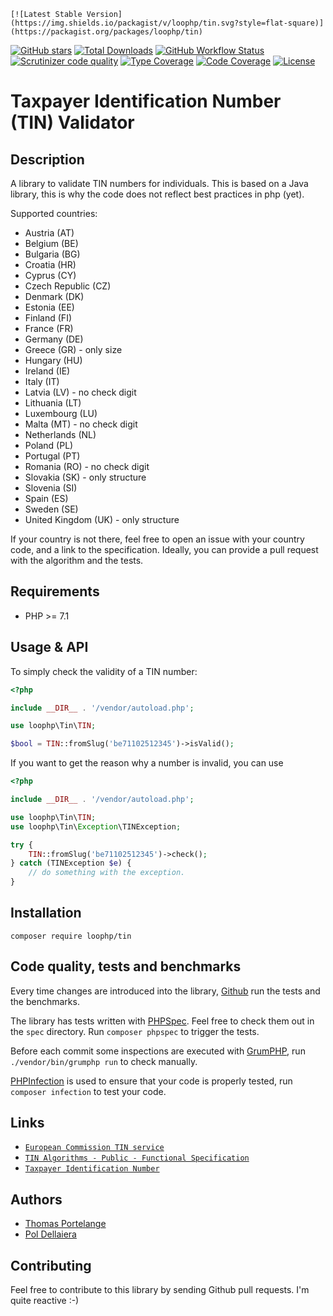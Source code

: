     [![Latest Stable Version](https://img.shields.io/packagist/v/loophp/tin.svg?style=flat-square)](https://packagist.org/packages/loophp/tin)
 [![GitHub stars](https://img.shields.io/github/stars/loophp/tin.svg?style=flat-square)](https://packagist.org/packages/loophp/tin)
 [![Total Downloads](https://img.shields.io/packagist/dt/loophp/tin.svg?style=flat-square)](https://packagist.org/packages/loophp/tin)
 [![GitHub Workflow Status](https://img.shields.io/github/workflow/status/loophp/tin/Continuous%20Integration?style=flat-square)](https://github.com/loophp/tin/actions)
 [![Scrutinizer code quality](https://img.shields.io/scrutinizer/quality/g/loophp/tin/master.svg?style=flat-square)](https://scrutinizer-ci.com/g/loophp/tin/?branch=master)
 [![Type Coverage](https://shepherd.dev/github/loophp/tin/coverage.svg)](https://shepherd.dev/github/loophp/tin)
 [![Code Coverage](https://img.shields.io/scrutinizer/coverage/g/loophp/tin/master.svg?style=flat-square)](https://scrutinizer-ci.com/g/loophp/tin/?branch=master)
 [![License](https://img.shields.io/packagist/l/loophp/tin.svg?style=flat-square)](https://packagist.org/packages/loophp/tin)
 
# Taxpayer Identification Number (TIN) Validator

## Description

A library to validate TIN numbers for individuals. This is based on a Java
library, this is why the code does not reflect best practices in php (yet).

Supported countries:
* Austria (AT)
* Belgium (BE)
* Bulgaria (BG)
* Croatia (HR)
* Cyprus (CY)
* Czech Republic (CZ)
* Denmark (DK)
* Estonia (EE)
* Finland (FI)
* France (FR)
* Germany (DE)
* Greece (GR) - only size
* Hungary (HU)
* Ireland (IE)
* Italy (IT)
* Latvia (LV) - no check digit
* Lithuania	(LT)
* Luxembourg (LU)
* Malta (MT) - no check digit
* Netherlands (NL)
* Poland (PL)
* Portugal (PT)
* Romania (RO) - no check digit
* Slovakia (SK) - only structure
* Slovenia (SI)
* Spain (ES)
* Sweden (SE)
* United Kingdom (UK) - only structure

If your country is not there, feel free to open an issue with your country code,
and a link to the specification. Ideally, you can provide a pull request with
the algorithm and the tests.

## Requirements

* PHP >= 7.1

## Usage & API

To simply check the validity of a TIN number:

```php
<?php

include __DIR__ . '/vendor/autoload.php';

use loophp\Tin\TIN;

$bool = TIN::fromSlug('be71102512345')->isValid();
```

If you want to get the reason why a number is invalid, you can use

```php
<?php

include __DIR__ . '/vendor/autoload.php';

use loophp\Tin\TIN;
use loophp\Tin\Exception\TINException;

try {
    TIN::fromSlug('be71102512345')->check();
} catch (TINException $e) {
    // do something with the exception.
}
```

## Installation

```composer require loophp/tin```

## Code quality, tests and benchmarks

Every time changes are introduced into the library, [Github](https://github.com/loophp/tin/actions) run the tests and the benchmarks.

The library has tests written with [PHPSpec](http://www.phpspec.net/).
Feel free to check them out in the `spec` directory. Run `composer phpspec` to trigger the tests.

Before each commit some inspections are executed with [GrumPHP](https://github.com/phpro/grumphp), run `./vendor/bin/grumphp run` to check manually.

[PHPInfection](https://github.com/infection/infection) is used to ensure that your code is properly tested, run `composer infection` to test your code.

## Links

* [`European Commission TIN service`](https://ec.europa.eu/taxation_customs/tin/)
* [`TIN Algorithms - Public - Functional Specification`](https://ec.europa.eu/taxation_customs/tin/specs/FS-TIN%20Algorithms-Public.docx)
* [`Taxpayer Identification Number`](https://en.wikipedia.org/wiki/Taxpayer_Identification_Number)

## Authors
* [Thomas Portelange](https://github.com/lekoala)
* [Pol Dellaiera](https://github.com/loophp)

## Contributing

Feel free to contribute to this library by sending Github pull requests. I'm quite reactive :-)
